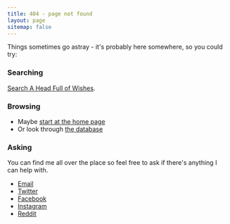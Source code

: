```yaml
---
title: 404 - page not found
layout: page
sitemap: false
---
```

<script>
window.goatcounter = {
	path: function(p) {
	    return window.location.pathname + window.location.search
	}
}
</script>
<p class="lead">Things sometimes go astray - it's probably here somewhere, so you could try:</p>

<div class="bs-callout bs-callout-info">
  <h3>Searching</h3>
<p><a href="/search/">Search A Head Full of Wishes</a>.</p>

</div>

<div class="bs-callout bs-callout-info">
  <h3>Browsing</h3>
  <ul>
    <li>Maybe <a href="/">start at the home page</a></li>
    <li>Or look through <a href="/database/">the database</a></li>
  </ul>
</div>

<div class="bs-callout bs-callout-info">
  <h3>Asking</h3>
<p>You can find me all over the place so feel free to ask if there's anything I can help with.</p>

<ul>
  <li><a href="mailto:andy@fullofwishes.co.uk">Email</a></li>
  <li><a href="https://twitter.com/ahfow/">Twitter</a></li>
  <li><a href="https://www.facebook.com/fullofwishes/">Facebook</a></li>
  <li><a href="https://www.instagram.com/fullofwishes/">Instagram</a></li>
  <li><a href="https://reddit.com/r/aheadfullofwishes/">Reddit</a></li>
</ul>


</div>
